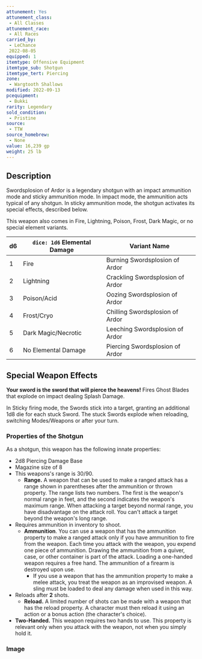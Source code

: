 ```yaml
---
attunement: Yes
attunement_class:
 - All Classes
attunement_race:
 - All Races
carried_by:
 - LeChance
 2022-08-05
equipped: 1
itemtype: Offensive Equipment
itemtype_sub: Shotgun
itemtype_tert: Piercing
zone:
 - Wargtooth Shallows
modified: 2022-09-13
pcequipment:
 - Bukki
rarity: Legendary
sold_condition:
 - Pristine
source:
 - TTW
source_homebrew:
 - None
value: 16,239 gp
weight: 25 lb
---
```

## Description
Swordsplosion of Ardor is a legendary shotgun with an impact ammunition mode and sticky ammunition mode. In impact mode, the ammunition acts typical of any shotgun. In sticky ammunition mode, the shotgun activates its special effects, described below. 

This weapon also comes in Fire, Lightning, Poison, Frost, Dark Magic, or no special element variants.

| d6  | `dice: 1d6` Elemental Damage    | Variant Name                     |
| --- | ------------------- | -------------------------------- |
| 1   | Fire                | Burning Swordsplosion of Ardor   |
| 2   | Lightning           | Crackling Swordsplosion of Ardor |
| 3   | Poison/Acid         | Oozing Swordsplosion of Ardor    |
| 4   | Frost/Cryo          | Chilling Swordsplosion of Ardor  |
| 5   | Dark Magic/Necrotic | Leeching Swordsplosion of Ardor  |
| 6   | No Elemental Damage | Piercing Swordsplosion of Ardor  |

## Special Weapon Effects
**Your sword is the sword that will pierce the heavens!** Fires Ghost Blades that explode on impact dealing Splash Damage. 

In Sticky firing mode, the Swords stick into a target, granting an additional 1d8 die for each stuck Sword. The stuck Swords explode when reloading, switching Modes/Weapons or after your turn. 

### Properties of the Shotgun
As a shotgun, this weapon has the following innate properties:
- 2d8 Piercing Damage Base
- Magazine size of 8
- This weapons's range is 30/90.
	- **Range.** A weapon that can be used to make a ranged attack has a range shown in parentheses after the ammunition or thrown property. The range lists two numbers. The first is the weapon's normal range in feet, and the second indicates the weapon's maximum range. When attacking a target beyond normal range, you have disadvantage on the attack roll. You can't attack a target beyond the weapon's long range.
- Requires ammunition in inventory to shoot. 
	- **Ammunition**. You can use a weapon that has the ammunition property to make a ranged attack only if you have ammunition to fire from the weapon. Each time you attack with the weapon, you expend one piece of ammunition. Drawing the ammunition from a quiver, case, or other container is part of the attack. Loading a one-handed weapon requires a free hand. The ammunition of a firearm is destroyed upon use.
		- If you use a weapon that has the ammunition property to make a melee attack, you treat the weapon as an improvised weapon. A sling must be loaded to deal any damage when used in this way.
 - Reloads after **2** shots. 
	- **Reload.** A limited number of shots can be made with a weapon that has the reload property. A character must then reload it using an action or a bonus action (the character's choice).
- **Two-Handed.** This weapon requires two hands to use. This property is relevant only when you attack with the weapon, not when you simply hold it.

### Image